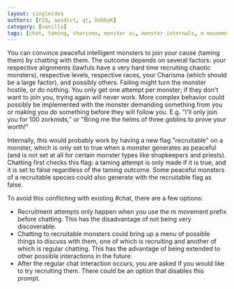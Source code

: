 ```yaml
---
layout: singleidea
authors: [FIQ, aosdict, qt, DobbyK]
category: [vanilla]
tags: [chat, taming, charisma, monster ai, monster internals, m movement prefix]
---
```

You can convince peaceful intelligent monsters to join your cause (taming them)
by chatting with them. The outcome depends on several factors: your respective
alignments (lawfuls have a very hard time recruiting chaotic monsters),
respective levels, respective races, your Charisma (which should be a large
factor), and possibly others. Failing might turn the monster hostile, or do
nothing. You only get one attempt per monster; if they don't want to join you,
trying again will never work. More complex behavior could possibly be
implemented with the monster demanding something from you or making you do
something before they will follow you. E.g. "I'll only join you for 100
zorkmids," or "Bring me the helms of three goblins to prove your worth!"

Internally, this would probably work by having a new flag "recruitable" on a
monster, which is only set to true when a monster generates as peaceful (and is
not set at all for certain monster types like shopkeepers and priests).
Chatting first checks this flag: a taming attempt is only made if it is true,
and it is set to false regardless of the taming outcome. Some peaceful
monsters of a recruitable species could also generate with the recruitable flag
as false.

To avoid this conflicting with existing #chat, there are a few options:
* Recruitment attempts only happen when you use the m movement prefix before
  chatting. This has the disadvantage of not being very discoverable.
* Chatting to recruitable monsters could bring up a menu of possible
  things to discuss with them, one of which is recruiting and another of which
  is regular chatting. This has the advantage of being extended to other
  possible interactions in the future.
* After the regular chat interaction occurs, you are asked if you would like to
  try recruiting them. There could be an option that disables this prompt.
